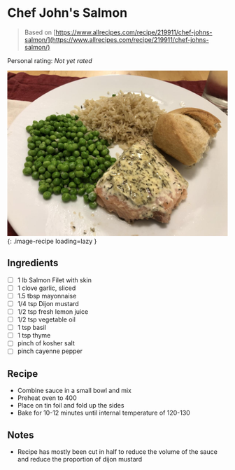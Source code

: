 # Chef John's Salmon

> Based on [https://www.allrecipes.com/recipe/219911/chef-johns-salmon/](https://www.allrecipes.com/recipe/219911/chef-johns-salmon/)

<!-- {cts} rating=0; (User can specify rating on scale of 1-5) -->
Personal rating: *Not yet rated*
<!-- {cte} -->

<!-- {cts} name_image=chef_johns_salmon.jpeg; (User can specify image name) -->
![chef_johns_salmon.jpeg](./chef_johns_salmon.jpeg){: .image-recipe loading=lazy }
<!-- {cte} -->

## Ingredients

* [ ] 1 lb Salmon Filet with skin
* [ ] 1 clove garlic, sliced
* [ ] 1.5 tbsp mayonnaise
* [ ] 1/4 tsp Dijon mustard
* [ ] 1/2 tsp fresh lemon juice
* [ ] 1/2 tsp vegetable oil
* [ ] 1 tsp basil
* [ ] 1 tsp thyme
* [ ] pinch of kosher salt
* [ ] pinch cayenne pepper

## Recipe

* Combine sauce in a small bowl and mix
* Preheat oven to 400
* Place on tin foil and fold up the sides
* Bake for 10-12 minutes until internal temperature of 120-130

## Notes

* Recipe has mostly been cut in half to reduce the volume of the sauce and reduce the proportion of dijon mustard
